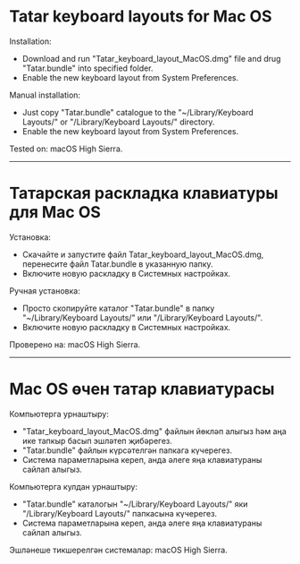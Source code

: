 # Tatar keyboard layouts for Mac OS

Installation:
- Download and run "Tatar_keyboard_layout_MacOS.dmg" file and drug "Tatar.bundle" into specified folder.
- Enable the new keyboard layout from System Preferences.

Manual installation:
- Just copy "Tatar.bundle" catalogue to the "~/Library/Keyboard Layouts/" or "/Library/Keyboard Layouts/" directory.
- Enable the new keyboard layout from System Preferences.

Tested on: macOS High Sierra.

-----------------------------

# Татарская раскладка клавиатуры для Mac OS

Установка:
- Скачайте и запустите файл Tatar_keyboard_layout_MacOS.dmg, перенесите файл Tatar.bundle в указанную папку.
- Включите новую раскладку в Системных настройках.

Ручная установка:
- Просто скопируйте каталог "Tatar.bundle" в папку "~/Library/Keyboard Layouts/" или "/Library/Keyboard Layouts/".
- Включите новую раскладку в Системных настройках.

Проверено на: macOS High Sierra.

-----------------------------

# Mac OS өчен татар клавиатурасы

Компьютерга урнаштыру:
- "Tatar_keyboard_layout_MacOS.dmg" файлын йөкләп алыгыз һәм аңа ике тапкыр басып эшләтеп җибәрегез.
- "Tatar.bundle" файлын күрсәтелгән папкага күчерегез.
- Система параметларына кереп, анда әлеге яңа клавиатураны сайлап алыгыз.

Компьютерга кулдан урнаштыру:
- "Tatar.bundle" каталогын "~/Library/Keyboard Layouts/" яки "/Library/Keyboard Layouts/" папкасына күчерегез.
- Система параметларына кереп, анда әлеге яңа клавиатураны сайлап алыгыз.

Эшләнеше тикшерелгән системалар: macOS High Sierra.
